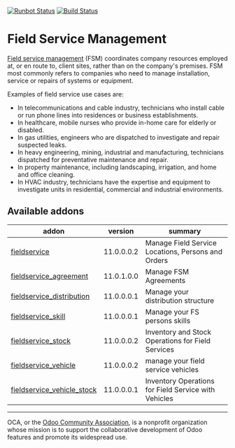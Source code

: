 [![Runbot Status](https://runbot.odoo-community.org/runbot/badge/flat/264/11.0.svg)](https://runbot.odoo-community.org/runbot/repo/github-com-oca-field-service-264)
[![Build Status](https://travis-ci.org/OCA/field-service.svg?branch=11.0)](https://travis-ci.org/OCA/field-service)

# Field Service Management

[Field service management](https://en.wikipedia.org/wiki/Field_service_management) (FSM) coordinates company resources employed at, or en route to, client sites, rather than on the company's premises. FSM most commonly refers to companies who need to manage installation, service or repairs of systems or equipment.

Examples of field service use cases are:

- In telecommunications and cable industry, technicians who install cable or run phone lines into residences or business establishments.
- In healthcare, mobile nurses who provide in-home care for elderly or disabled.
- In gas utilities, engineers who are dispatched to investigate and repair suspected leaks.
- In heavy engineering, mining, industrial and manufacturing, technicians dispatched for preventative maintenance and repair.
- In property maintenance, including landscaping, irrigation, and home and office cleaning.
- In HVAC industry, technicians have the expertise and equipment to investigate units in residential, commercial and industrial environments.


[//]: # (addons)

Available addons
----------------
addon | version | summary
--- | --- | ---
[fieldservice](fieldservice/) | 11.0.0.0.2 | Manage Field Service Locations, Persons and Orders
[fieldservice_agreement](fieldservice_agreement/) | 11.0.1.0.0 | Manage FSM Agreements
[fieldservice_distribution](fieldservice_distribution/) | 11.0.0.0.1 | Manage your distribution structure
[fieldservice_skill](fieldservice_skill/) | 11.0.0.0.1 | Manage your FS persons skills
[fieldservice_stock](fieldservice_stock/) | 11.0.0.0.2 | Inventory and Stock Operations for Field Services
[fieldservice_vehicle](fieldservice_vehicle/) | 11.0.0.0.2 | manage your field service vehicles
[fieldservice_vehicle_stock](fieldservice_vehicle_stock/) | 11.0.0.0.1 | Inventory Operations for Field Service with Vehicles

[//]: # (end addons)

----

OCA, or the [Odoo Community Association](http://odoo-community.org/), is a nonprofit organization whose
mission is to support the collaborative development of Odoo features and
promote its widespread use.

